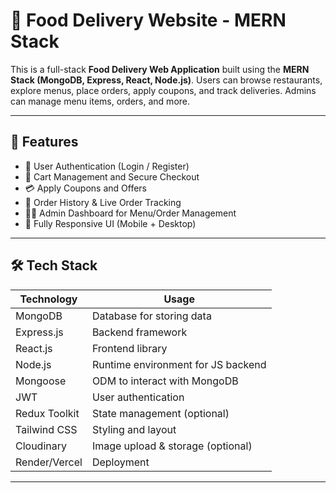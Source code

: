 # 🍔 Food Delivery Website - MERN Stack

This is a full-stack **Food Delivery Web Application** built using the **MERN Stack (MongoDB, Express, React, Node.js)**. 
Users can browse restaurants, explore menus, place orders, apply coupons, and track deliveries. Admins can manage menu items, orders, and more.

---

## 🚀 Features

- 👤 User Authentication (Login / Register)
- 🛒 Cart Management and Secure Checkout
- 💳 Apply Coupons and Offers
- 🧾 Order History & Live Order Tracking
- 🧑‍🍳 Admin Dashboard for Menu/Order Management
- 📱 Fully Responsive UI (Mobile + Desktop)

---

## 🛠 Tech Stack

| Technology      | Usage                              |
|-----------------|-------------------------------------|
| MongoDB         | Database for storing data           |
| Express.js      | Backend framework                   |
| React.js        | Frontend library                    |
| Node.js         | Runtime environment for JS backend  |
| Mongoose        | ODM to interact with MongoDB        |
| JWT             | User authentication                 |
| Redux Toolkit   | State management (optional)         |
| Tailwind CSS    | Styling and layout                  |
| Cloudinary      | Image upload & storage (optional)   |
| Render/Vercel   | Deployment                          |

---



